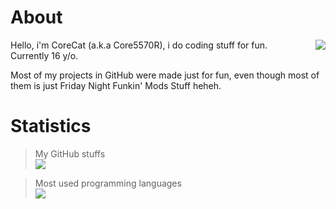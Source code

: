 # About
<img style="float: right;" src="https://cdn.discordapp.com/attachments/1172878696844111892/1191346834837344396/20240101_184645.png">

Hello, i'm CoreCat (a.k.a Core5570R), i do coding stuff for fun.\
Currently 16 y/o.

Most of my projects in GitHub were made just for fun, even though most of\
them is just Friday Night Funkin' Mods Stuff heheh.

# Statistics
> My GitHub stuffs\
![](https://github-readme-stats.vercel.app/api?username=corecathx&show_icons=true&theme=radical)

> Most used programming languages\
![](https://github-readme-stats.vercel.app/api/top-langs/?username=corecathx&layout=compact&show_icons=true&theme=radical)
